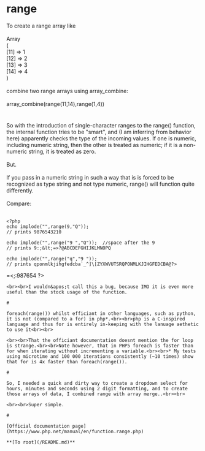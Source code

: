 # range



To create a range array like<br><br>Array<br>(<br>    [11] =&gt; 1<br>    [12] =&gt; 2<br>    [13] =&gt; 3<br>    [14] =&gt; 4<br>)<br><br>combine two range arrays using array_combine:<br><br>array_combine(range(11,14),range(1,4))  

#

So with the introduction of single-character ranges to the range() function, the internal function tries to be "smart", and (I am inferring from behavior here) apparently checks the type of the incoming values. If one is numeric, including numeric string, then the other is treated as numeric; if it is a non-numeric string, it is treated as zero. <br><br>But.<br><br>If you pass in a numeric string in such a way that is is forced to be recognized as type string and not type numeric, range() will function quite differently.<br><br>Compare:<br><br>

```
<?php
echo implode("",range(9,"Q"));
// prints 9876543210

echo implode("",range("9 ","Q"));  //space after the 9
// prints 9:;&lt;=>?@ABCDEFGHIJKLMNOPQ

echo implode("",range("q","9 "));
// prints qponmlkjihgfedcba`_^]\[ZYXWVUTSRQPONMLKJIHGFEDCBA@?>
```
=&lt;;:987654
?>
```
<br><br>I wouldn&apos;t call this a bug, because IMO it is even more useful than the stock usage of the function.  

#

foreach(range()) whilst efficiant in other languages, such as python, it is not (compared to a for) in php*.<br><br>php is a C-inspired language and thus for is entirely in-keeping with the lanuage aethetic to use it<br><br>

```
<?php
//efficiant
for($i = $start; $i &lt; $end; $i+=$step) 
{
        //do something with array 
}

//inefficiant
foreach(range($start, $end, $step) as $i)
{
        //do something with array 
}
?>
```
<br><br>That the officiant documentation doesnt mention the for loop is strange.<br><br>Note however, that in PHP5 foreach is faster than for when iterating without incrementing a variable.<br><br>* My tests using microtime and 100 000 iterations consistently (~10 times) show that for is 4x faster than foreach(range()).  

#

So, I needed a quick and dirty way to create a dropdown select for hours, minutes and seconds using 2 digit formatting, and to create those arrays of data, I combined range with array merge..<br><br>

```
<?php
$prepend = array('00','01','02','03','04','05','06','07','08','09');
$hours     = array_merge($prepend,range(10, 23));
$minutes     = array_merge($prepend,range(10, 59));
$seconds     = $minutes;
?>
```
<br><br>Super simple.  

#

[Official documentation page](https://www.php.net/manual/en/function.range.php)

**[To root](/README.md)**